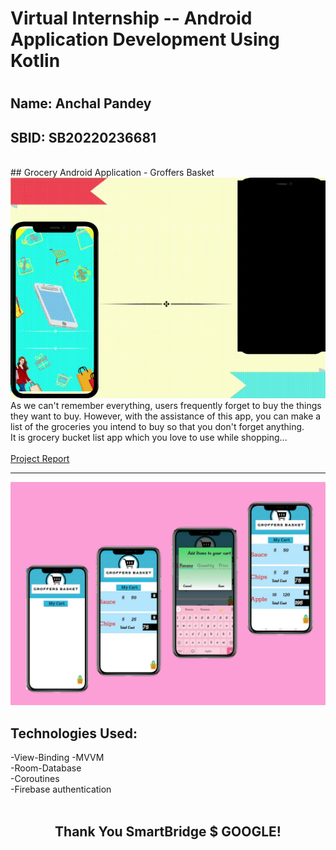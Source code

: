 <h1>Virtual Internship -- Android Application Development Using Kotlin<h1>
<h2>Name:   Anchal Pandey</h2>
<h2>SBID:  SB20220236681</h2>
</br>
## Grocery Android Application - Groffers Basket
<img src="https://github.com/AnchalPandey29/Grocery-App/blob/main/1.gif?raw=true">
As we can't remember everything, users frequently forget to buy the things they want to buy. However, with the assistance of this app, you can make a list of the groceries you intend to buy so that you don't forget anything.<br>
It is grocery bucket list app which you love to use while shopping...<br><br>
<a href="https://workdrive.zohoexternal.com/writer/open/el1w96632f45b178e41948e6010d63ddccb52?authId=%7B%22linkId%22%3A%225k2wApa9cyO-LYmlU%22%7D">Project Report</a>
<br><hr>

<img src="https://github.com/AnchalPandey29/Grocery-App/blob/main/22.jpeg?raw=true">
<h2>Technologies Used:</h2>

-View-Binding
-MVVM<br>
-Room-Database<br>
-Coroutines<br>
-Firebase authentication<br>
<br>
<h2 align="center">
Thank You SmartBridge $ GOOGLE!
</h2>
